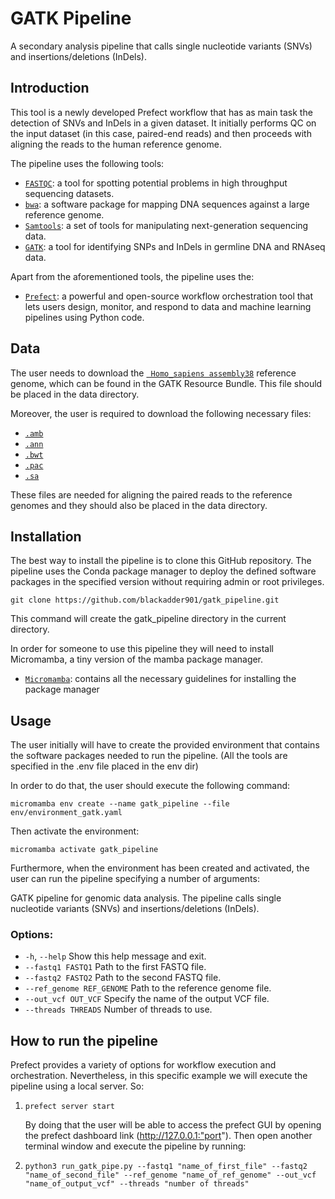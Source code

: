 # GATK Pipeline
A secondary analysis pipeline that calls single nucleotide variants (SNVs) and insertions/deletions (InDels).

## Introduction

This tool is a newly developed Prefect workflow that has as main task the detection of SNVs and InDels in a given dataset. It initially performs QC on the input dataset (in this case, paired-end reads) and then proceeds with aligning the reads to the human reference genome.

The pipeline uses the following tools:

* [``` FASTQC ```](https://github.com/s-andrews/FastQC): a tool for spotting potential problems in high throughput sequencing datasets.
* [``` bwa ```](https://github.com/lh3/bwa): a software package for mapping DNA sequences against a large reference genome.
* [``` Samtools ```](https://github.com/samtools/): a set of tools for manipulating next-generation sequencing data. 
* [``` GATK ```](https://github.com/broadinstitute/gatk): a tool for identifying SNPs and InDels in germline DNA and RNAseq data.

Apart from the aforementioned tools, the pipeline uses the:

* [``` Prefect ```](https://www.prefect.io/): a powerful and open-source workflow orchestration tool that lets users design, monitor, and respond to data and machine learning pipelines using Python code.

## Data
The user needs to download the [``` Homo_sapiens assembly38```](https://console.cloud.google.com/storage/browser/_details/gcp-public-data--broad-references/hg38/v0/Homo_sapiens_assembly38.fasta;tab=live_object) reference genome, which can be found in the GATK Resource Bundle. This file should be placed in the data directory.

Moreover, the user is required to download the following necessary files:

* [``` .amb ```](https://console.cloud.google.com/storage/browser/_details/gcp-public-data--broad-references/hg38/v0/Homo_sapiens_assembly38.fasta.64.amb;tab=live_object)
* [``` .ann ```](https://console.cloud.google.com/storage/browser/_details/gcp-public-data--broad-references/hg38/v0/Homo_sapiens_assembly38.fasta.64.ann;tab=live_object)
* [``` .bwt ```](https://console.cloud.google.com/storage/browser/_details/gcp-public-data--broad-references/hg38/v0/Homo_sapiens_assembly38.fasta.64.bwt;tab=live_object)
* [``` .pac ```](https://console.cloud.google.com/storage/browser/_details/gcp-public-data--broad-references/hg38/v0/Homo_sapiens_assembly38.fasta.64.pac;tab=live_object)
* [``` .sa ```](https://console.cloud.google.com/storage/browser/_details/gcp-public-data--broad-references/hg38/v0/Homo_sapiens_assembly38.fasta.64.sa;tab=live_object)

These files are needed for aligning the paired reads to the reference genomes and they should also be placed in the data directory.

## Installation
The best way to install the pipeline is to clone this GitHub repository. The pipeline uses the Conda package manager to deploy the defined software packages in the specified version without requiring admin or root privileges.

```
git clone https://github.com/blackadder901/gatk_pipeline.git
```
This command will create the gatk_pipeline directory in the current directory.


In order for someone to use this pipeline they will need to install Micromamba, a tiny version of the mamba package manager.

* [``` Micromamba ```](https://mamba.readthedocs.io/en/latest/installation/micromamba-installation.html): contains all the necessary guidelines for installing the package manager

## Usage

The user initially will have to create the provided environment that contains the software packages needed to run the pipeline. (All the tools are specified in the .env file placed in the env dir)

In order to do that, the user should execute the following command:

```{bash}
micromamba env create --name gatk_pipeline --file env/environment_gatk.yaml
```

Then activate the environment:

```{bash}
micromamba activate gatk_pipeline
```

Furthermore, when the environment has been created and activated, the user can run the pipeline specifying a number of arguments:

GATK pipeline for genomic data analysis. The pipeline calls single nucleotide variants (SNVs) and insertions/deletions (InDels).

### Options:

- `-h`, `--help`            Show this help message and exit.
- `--fastq1 FASTQ1`       Path to the first FASTQ file.
- `--fastq2 FASTQ2`       Path to the second FASTQ file.
- `--ref_genome REF_GENOME`  Path to the reference genome file.
- `--out_vcf OUT_VCF`     Specify the name of the output VCF file.
- `--threads THREADS`     Number of threads to use.

## How to run the pipeline
Prefect provides a variety of options for workflow execution and orchestration. Nevertheless, in this specific example we will execute the pipeline using a local server. So:

1.  ```{bash}
    prefect server start
    ```
    By doing that the user will be able to access the prefect GUI by opening the prefect dashboard link (http://127.0.0.1:"port"). Then open another terminal window and execute the pipeline by running:
    
2.  ```{bash}
    python3 run_gatk_pipe.py --fastq1 "name_of_first_file" --fastq2 "name_of_second_file" --ref_genome "name_of_ref_genome" --out_vcf "name_of_output_vcf" --threads "number of threads"
    ```



